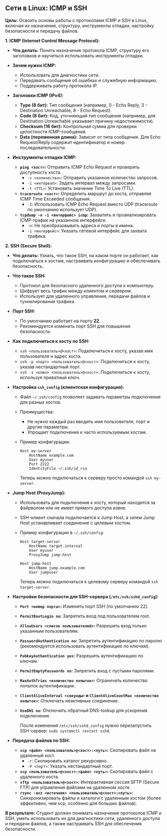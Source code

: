 ## Сети в Linux: ICMP и SSH

**Цель:** Освоить основы работы с протоколами ICMP и SSH в Linux, включая их назначение, структуру, инструменты отладки, настройку безопасности и передачу файлов.

**1. ICMP (Internet Control Message Protocol):**

*   **Что делать:** Понять назначение протокола ICMP, структуру его заголовков и научиться использовать инструменты отладки.

*   **Зачем нужен ICMP:**
    *   Использовать для диагностики сети.
    *   Передавать сообщения об ошибках и служебную информацию.
    *   Поддерживать работу протокола IP.

*   **Заголовки ICMP (IPv4):**
    *   **Type (8 бит):** Тип сообщения (например, 0 - Echo Reply, 3 - Destination Unreachable, 8 - Echo Request).
    *   **Code (8 бит):** Код, уточняющий тип сообщения (например, для Destination Unreachable указывает причину недостижимости).
    *   **Checksum (16 бит):** Контрольная сумма для проверки целостности ICMP-сообщения.
    *   **Data (переменная длина):** Зависит от типа сообщения. Для Echo Request/Reply содержит идентификатор и номер последовательности.

*   **Инструменты отладки ICMP:**
    *   **`ping <хост>`:** Отправить ICMP Echo Request и проверить доступность хоста.
        *   `-c <количество>`: Отправить указанное количество запросов.
        *   `-i <интервал>`: Задать интервал между запросами.
        *   `-t <TTL>`: Установить значение Time To Live (TTL).
    *   **`traceroute <хост>`:** Определить маршрут до хоста, отправляя ICMP Time Exceeded сообщения.
        *   `-I`: Использовать ICMP Echo Request вместо UDP (traceroute по умолчанию использует UDP).
    *   **`tcpdump -n -i <интерфейс> icmp`:** Захватить и проанализировать ICMP-трафик на указанном интерфейсе.
        *   `-n`: Не преобразовывать адреса и порты в имена.
        *   `-i <интерфейс>`: Указать сетевой интерфейс для захвата трафика.

**2. SSH (Secure Shell):**

*   **Что делать:** Узнать, что такое SSH, на каком порте он работает, как подключаться к хостам, настраивать конфигурацию и обеспечивать безопасность.

*   **Что такое SSH:**
    *   Протокол для безопасного удаленного доступа к компьютеру.
    *   Шифрует весь трафик между клиентом и сервером.
    *   Использует для удаленного управления, передачи файлов и туннелирования трафика.

*   **Порт SSH:**
    *   По умолчанию работает на порту **22**.
    *   Рекомендуется изменить порт SSH для повышения безопасности.

*   **Как подключиться к хосту по SSH:**
    *   `ssh <пользователь>@<хост>`: Подключиться к хосту, указав имя пользователя и адрес хоста.
    *   `ssh -p <порт> <пользователь>@<хост>`: Подключиться к хосту, указав нестандартный порт.
    *   `ssh -i <ключ> <пользователь>@<хост>`: Подключиться к хосту, используя приватный ключ.

*   **Настройка `ssh_config` (клиентская конфигурация):**
    *   Файл `~/.ssh/config` позволяет задавать параметры подключения для разных хостов.
    *   Преимущества:
        *   Не нужно каждый раз вводить имя пользователя, порт и другие параметры.
        *   Упрощает подключение к часто используемым хостам.
    *   Пример конфигурации:

        ```
        Host my-server
            HostName example.com
            User myuser
            Port 2222
            IdentityFile ~/.ssh/id_rsa
        ```

        Теперь можно подключаться к серверу просто командой `ssh my-server`.

*   **Jump Host (ProxyJump):**
    *   Использовать для подключения к хосту, который находится за файрволом или не имеет прямого доступа извне.
    *   SSH-клиент сначала подключается к Jump Host, а затем Jump Host устанавливает соединение с целевым хостом.
    *   Пример конфигурации в `~/.ssh/config`:

        ```
        Host target-server
            HostName target.internal
            User myuser
            ProxyJump jump-host

        Host jump-host
            HostName jump.example.com
            User jumpuser
        ```

        Теперь можно подключаться к целевому серверу командой `ssh target-server`.

*   **Настройки безопасности для SSH-сервера (`/etc/ssh/sshd_config`):**
    *   **`Port <номер порта>`:** Изменить порт SSH (по умолчанию 22).
    *   **`PermitRootLogin no`:** Запретить вход под пользователем root.
    *   **`AllowUsers <список пользователей>`:** Разрешить вход только указанным пользователям.
    *   **`PasswordAuthentication no`:** Запретить аутентификацию по паролю (рекомендуется использовать аутентификацию по ключам).
    *   **`PubkeyAuthentication yes`:** Разрешить аутентификацию по ключам.
    *   **`PermitEmptyPasswords no`:** Запретить вход с пустыми паролями.
    *   **`MaxAuthTries <количество попыток>`:** Ограничить количество попыток аутентификации.
    *   **`ClientAliveInterval <секунды>` и `ClientAliveCountMax <количество попыток>`:** Отключать неактивные соединения.
    *   **`UseDNS no`:** Отключить обратный DNS-lookup для ускорения подключения.

        После изменения `/etc/ssh/sshd_config` нужно перезапустить SSH-сервер: `sudo systemctl restart sshd`.

*   **Передача файлов по SSH:**
    *   **`scp <файл> <пользователь>@<хост>:<путь>`:** Скопировать файл на удаленный хост.
        *   `-r`: Скопировать каталог рекурсивно.
        *   `-P <порт>`: Указать нестандартный порт.
    *   **`scp <пользователь>@<хост>:<файл> <путь>`:** Скопировать файл с удаленного хоста.
    *   **`sftp <пользователь>@<хост>`:** Интерактивная сессия SFTP (Secure FTP) для управления файлами на удаленном хосте.
    *   **`rsync -avz <источник> <пользователь>@<хост>:<путь>`:** Синхронизировать файлы и каталоги с удаленным хостом (более эффективен, чем scp, особенно для больших файлов).

**В результате:** Студент должен понимать назначение протоколов ICMP и SSH, уметь использовать их для диагностики сети, удаленного доступа и передачи файлов, а также настраивать SSH для обеспечения безопасности.
